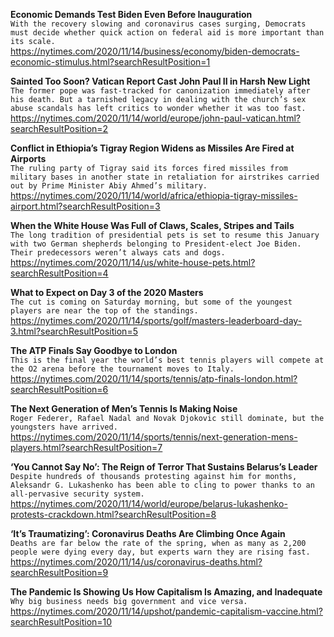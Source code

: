 **Economic Demands Test Biden Even Before Inauguration**\
`With the recovery slowing and coronavirus cases surging, Democrats must decide whether quick action on federal aid is more important than its scale.`\
https://nytimes.com/2020/11/14/business/economy/biden-democrats-economic-stimulus.html?searchResultPosition=1

**Sainted Too Soon? Vatican Report Cast John Paul II in Harsh New Light**\
`The former pope was fast-tracked for canonization immediately after his death. But a tarnished legacy in dealing with the church’s sex abuse scandals has left critics to wonder whether it was too fast.`\
https://nytimes.com/2020/11/14/world/europe/john-paul-vatican.html?searchResultPosition=2

**Conflict in Ethiopia’s Tigray Region Widens as Missiles Are Fired at Airports**\
`The ruling party of Tigray said its forces fired missiles from military bases in another state in retaliation for airstrikes carried out by Prime Minister Abiy Ahmed’s military.`\
https://nytimes.com/2020/11/14/world/africa/ethiopia-tigray-missiles-airport.html?searchResultPosition=3

**When the White House Was Full of Claws, Scales, Stripes and Tails**\
`The long tradition of presidential pets is set to resume this January with two German shepherds belonging to President-elect Joe Biden. Their predecessors weren’t always cats and dogs.`\
https://nytimes.com/2020/11/14/us/white-house-pets.html?searchResultPosition=4

**What to Expect on Day 3 of the 2020 Masters**\
`The cut is coming on Saturday morning, but some of the youngest players are near the top of the standings.`\
https://nytimes.com/2020/11/14/sports/golf/masters-leaderboard-day-3.html?searchResultPosition=5

**The ATP Finals Say Goodbye to London**\
`This is the final year the world’s best tennis players will compete at the O2 arena before the tournament moves to Italy.`\
https://nytimes.com/2020/11/14/sports/tennis/atp-finals-london.html?searchResultPosition=6

**The Next Generation of Men’s Tennis Is Making Noise**\
`Roger Federer, Rafael Nadal and Novak Djokovic still dominate, but the youngsters have arrived.`\
https://nytimes.com/2020/11/14/sports/tennis/next-generation-mens-players.html?searchResultPosition=7

**‘You Cannot Say No’: The Reign of Terror That Sustains Belarus’s Leader**\
`Despite hundreds of thousands protesting against him for months, Aleksandr G. Lukashenko has been able to cling to power thanks to an all-pervasive security system.`\
https://nytimes.com/2020/11/14/world/europe/belarus-lukashenko-protests-crackdown.html?searchResultPosition=8

**‘It’s Traumatizing’: Coronavirus Deaths Are Climbing Once Again**\
`Deaths are far below the rate of the spring, when as many as 2,200 people were dying every day, but experts warn they are rising fast.`\
https://nytimes.com/2020/11/14/us/coronavirus-deaths.html?searchResultPosition=9

**The Pandemic Is Showing Us How Capitalism Is Amazing, and Inadequate**\
`Why big business needs big government and vice versa.`\
https://nytimes.com/2020/11/14/upshot/pandemic-capitalism-vaccine.html?searchResultPosition=10

